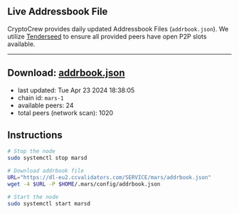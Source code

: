 ## Live Addressbook File

CryptoCrew provides daily updated Addressbook Files (`addrbook.json`). We utilize [Tenderseed](https://github.com/binaryholdings/tenderseed) to ensure all provided peers have open P2P slots available.

---
**Download: [addrbook.json](https://dl-eu2.ccvalidators.com/SERVICE/mars/addrbook.json)**
---

- last updated: Tue Apr 23 2024 18:38:05
- chain id: `mars-1`
- available peers: 24
- total peers (network scan): 1020

## Instructions
```sh
# Stop the node
sudo systemctl stop marsd

# Download addrbook file
URL="https://dl-eu2.ccvalidators.com/SERVICE/mars/addrbook.json"
wget -4 $URL -P $HOME/.mars/config/addrbook.json

# Start the node
sudo systemctl start marsd
```
